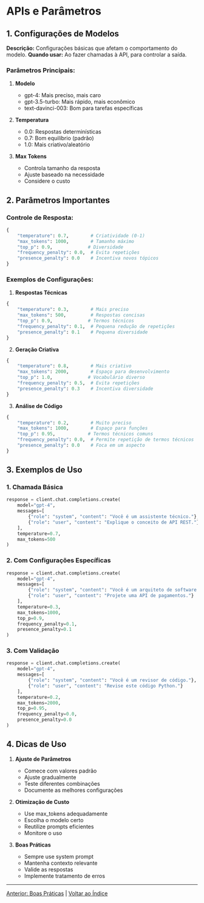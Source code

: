 # APIs e Parâmetros

## 1. Configurações de Modelos

**Descrição:** Configurações básicas que afetam o comportamento do modelo.
**Quando usar:** Ao fazer chamadas à API, para controlar a saída.

### Parâmetros Principais:
1. **Modelo**
   - gpt-4: Mais preciso, mais caro
   - gpt-3.5-turbo: Mais rápido, mais econômico
   - text-davinci-003: Bom para tarefas específicas

2. **Temperatura**
   - 0.0: Respostas determinísticas
   - 0.7: Bom equilíbrio (padrão)
   - 1.0: Mais criativo/aleatório

3. **Max Tokens**
   - Controla tamanho da resposta
   - Ajuste baseado na necessidade
   - Considere o custo

## 2. Parâmetros Importantes

### Controle de Resposta:
```python
{
    "temperature": 0.7,        # Criatividade (0-1)
    "max_tokens": 1000,        # Tamanho máximo
    "top_p": 0.9,             # Diversidade
    "frequency_penalty": 0.0,  # Evita repetições
    "presence_penalty": 0.0    # Incentiva novos tópicos
}
```

### Exemplos de Configurações:

1. **Respostas Técnicas**
```python
{
    "temperature": 0.3,        # Mais preciso
    "max_tokens": 500,         # Respostas concisas
    "top_p": 0.9,             # Termos técnicos
    "frequency_penalty": 0.1,  # Pequena redução de repetições
    "presence_penalty": 0.1    # Pequena diversidade
}
```

2. **Geração Criativa**
```python
{
    "temperature": 0.8,        # Mais criativo
    "max_tokens": 2000,        # Espaço para desenvolvimento
    "top_p": 1.0,             # Vocabulário diverso
    "frequency_penalty": 0.5,  # Evita repetições
    "presence_penalty": 0.3    # Incentiva diversidade
}
```

3. **Análise de Código**
```python
{
    "temperature": 0.2,        # Muito preciso
    "max_tokens": 1000,        # Espaço para funções
    "top_p": 0.95,            # Termos técnicos comuns
    "frequency_penalty": 0.0,  # Permite repetição de termos técnicos
    "presence_penalty": 0.0    # Foca em um aspecto
}
```

## 3. Exemplos de Uso

### 1. Chamada Básica
```python
response = client.chat.completions.create(
    model="gpt-4",
    messages=[
        {"role": "system", "content": "Você é um assistente técnico."},
        {"role": "user", "content": "Explique o conceito de API REST."}
    ],
    temperature=0.7,
    max_tokens=500
)
```

### 2. Com Configurações Específicas
```python
response = client.chat.completions.create(
    model="gpt-4",
    messages=[
        {"role": "system", "content": "Você é um arquiteto de software."},
        {"role": "user", "content": "Projete uma API de pagamentos."}
    ],
    temperature=0.3,
    max_tokens=1000,
    top_p=0.9,
    frequency_penalty=0.1,
    presence_penalty=0.1
)
```

### 3. Com Validação
```python
response = client.chat.completions.create(
    model="gpt-4",
    messages=[
        {"role": "system", "content": "Você é um revisor de código."},
        {"role": "user", "content": "Revise este código Python."}
    ],
    temperature=0.2,
    max_tokens=2000,
    top_p=0.95,
    frequency_penalty=0.0,
    presence_penalty=0.0
)
```

## 4. Dicas de Uso

1. **Ajuste de Parâmetros**
   - Comece com valores padrão
   - Ajuste gradualmente
   - Teste diferentes combinações
   - Documente as melhores configurações

2. **Otimização de Custo**
   - Use max_tokens adequadamente
   - Escolha o modelo certo
   - Reutilize prompts eficientes
   - Monitore o uso

3. **Boas Práticas**
   - Sempre use system prompt
   - Mantenha contexto relevante
   - Valide as respostas
   - Implemente tratamento de erros

---

[Anterior: Boas Práticas](05_boas_praticas.md) | [Voltar ao Índice](../README.md) 